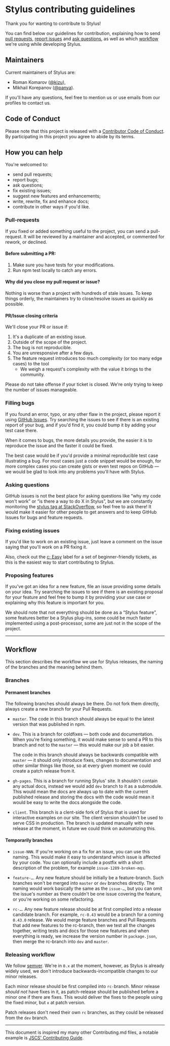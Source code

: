 # Stylus contributing guidelines

Thank you for wanting to contribute to Stylus!

You can find below our guidelines for contribution, explaining how to send [pull requests](#pull-requests), [report issues](#filling-bugs) and [ask questions](#asking-questions), as well as which [workflow](#workflow) we're using while developing Stylus.



## Maintainers

Current maintainers of Stylus are:

- Roman Komarov ([@kizu](https://github.com/kizu)),
- Mikhail Korepanov ([@panya](https://github.com/panya)).

If you'll have any questions, feel free to mention us or use emails from our profiles to contact us.



## Code of Conduct

Please note that this project is released with a [Contributor Code of Conduct](Code_of_Conduct.md). By participating in this project you agree to abide by its terms.



## How you can help

You're welcomed to:

- send pull requests;
- report bugs;
- ask questions;
- fix existing issues;
- suggest new features and enhancements;
- write, rewrite, fix and enhance docs;
- contribute in other ways if you'd like.


### Pull-requests

If you fixed or added something useful to the project, you can send a pull-request. It will be reviewed by a maintainer and accepted, or commented for rework, or declined.

#### Before submitting a PR:

1. Make sure you have tests for your modifications.
2. Run npm test locally to catch any errors.

#### Why did you close my pull request or issue?

Nothing is worse than a project with hundreds of stale issues. To keep things orderly, the maintainers try to close/resolve issues as quickly as possible.

#### PR/Issue closing criteria

We'll close your PR or issue if:

1. It's a duplicate of an existing issue.
2. Outside of the scope of the project.
3. The bug is not reproducible.
4. You are unresponsive after a few days.
5. The feature request introduces too much complexity (or too many edge cases) to the tool
    - We weigh a request's complexity with the value it brings to the community.

Please do not take offense if your ticket is closed. We're only trying to keep the number of issues manageable.


### Filling bugs

If you found an error, typo, or any other flaw in the project, please report it using [GitHub Issues](https://github.com/stylus/stylus/issues). Try searching the issues to see if there is an existing report of your bug, and if you'd find it, you could bump it by adding your test case there.

When it comes to bugs, the more details you provide, the easier it is to reproduce the issue and the faster it could be fixed.

The best case would be if you'd provide a minimal reproducible test case illustrating a bug. For most cases just a code snippet would be enough, for more complex cases you can create gists or even test repos on GitHub — we would be glad to look into any problems you'll have with Stylus.


### Asking questions

GitHub issues is not the best place for asking questions like “why my code won't work” or “is there a way to do X in Stylus”, but we are constantly monitoring the [stylus tag at StackOverflow](http://stackoverflow.com/unanswered/tagged/stylus), so feel free to ask there! It would make it easier for other people to get answers and to keep GitHub Issues for bugs and feature requests.


### Fixing existing issues

If you'd like to work on an existing issue, just leave a comment on the issue saying that you'll work on a PR fixing it.

Also, check out the [c: Easy](https://github.com/stylus/stylus/labels/c%3A%20Easy) label for a set of beginner-friendly tickets, as this is the easiest way to start contributing to Stylus.


### Proposing features

If you've got an idea for a new feature, file an issue providing some details on your idea. Try searching the issues to see if there is an existing proposal for your feature and feel free to bump it by providing your use case or explaining why this feature is important for you.

We should note that not everything should be done as a “Stylus feature”, some features better be a Stylus plug-ins, some could be much faster implemented using a post-processor, some are just not in the scope of the project.



* * *

## Workflow

This section describes the workflow we use for Stylus releases, the naming of the branches and the meaning behind them.


### Branches

#### Permanent branches

The following branches should always be there. Do not fork them directly, always create a new branch for your Pull Requests.

- `master`. The code in this branch should always be equal to the latest version that was published in npm.

- `dev`. This is a branch for coldfixes — both code and documentation. When you're fixing something, it would make sense to send a PR to this branch and not to the `master` — this would make our job a bit easier.

    The code in this branch should always be backwards compatible with `master` — it should only introduce fixes, changes to documentation and other similar things like those, so at every given moment we could create a patch release from it.

- `gh-pages`. This is a branch for running Stylus' site. It shouldn't contain any actual docs, instead we would add `dev` branch to it as a submodule. This would mean the docs are always up to date with the current published release and storing the docs with the code would mean it would be easy to write the docs alongside the code.

- `client`. This branch is a clent-side fork of Stylus that is used for interactive examples on our site. The client version shouldn't be used to serve CSS in production. The branch is updated manually with new release at the moment, in future we could think on automatizing this.

#### Temporarily branches

- `issue-NNN`. If you're working on a fix for an issue, you can use this naming. This would make it easy to understand which issue is affected by your code. You can optionally include a postfix with a short description of the problem, for example `issue-1289-broken-mqs`.

- `feature-…`. Any new feature should be initially be a feature-branch. Such branches won't be merged into `master` or `dev` branches directly. The naming would work basically the same as the `issue-…`, but you can omit the issue's number as there couldn't be one issue covering the feature, or you're working on some refactoring.

- `rc-…`. Any new feature release should be at first compiled into a release candidate branch. For example, `rc-0.43` would be a branch for a coming `0.43.0` release. We would merge feature branches and Pull Requests that add new features to the rc-branch, then we test all the changes together, writing tests and docs for those new features and when everything is ready, we increase the version number in `package.json`, then merge the rc-branch into `dev` and `master`.


### Releasing workflow

We follow [semver](http://semver.org/). We're in `0.x` at the moment, however, as Stylus is already widely used, we don't introduce backwards-incompatible changes to our minor releases.

Each minor release should be first compiled into `rc-`branch. Minor release *should not* have fixes in it, as patch-release should be published before a minor one if there are fixes. This would deliver the fixes to the people using the fixed minor, but `x` at patch version.

Patch releases don't need their own `rc` branches, as they could be released from the `dev` branch. 



* * *

This document is inspired my many other Contributing.md files, a notable example is [JSCS' Contributing Guide](https://github.com/jscs-dev/node-jscs/blob/master/CONTRIBUTING.md).
